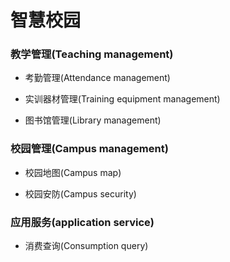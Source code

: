 # 智慧校园

### 教学管理(Teaching management)

- 考勤管理(Attendance management)

- 实训器材管理(Training equipment management)

- 图书馆管理(Library management)

### 校园管理(Campus management)

-  校园地图(Campus map)

-  校园安防(Campus security)

### 应用服务(application service)

-  消费查询(Consumption query)